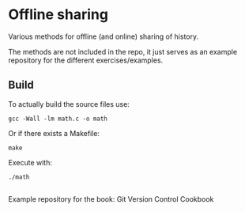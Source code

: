 Offline sharing
===============

Various methods for offline (and online) sharing of history.

The methods are not included in the repo, it just serves as an example
repository for the different exercises/examples.

## Build
To actually build the source files use:

    gcc -Wall -lm math.c -o math

Or if there exists a Makefile:

    make

Execute with:

    ./math

## 
Example repository for the book: Git Version Control Cookbook
